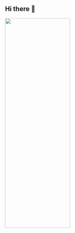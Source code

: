 ## Hi there 👋
<a href="https://github.com/pruebaOrganizacion213">
  <img src="https://media2.giphy.com/media/vWMpo7MjsliO2WI3ur/giphy.gif" autoplay width="65%" height="42%"/>
</a>

